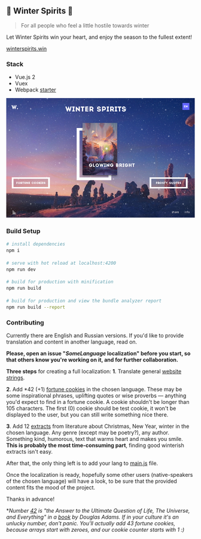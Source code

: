 
## :christmas_tree: Winter Spirits :christmas_tree:

>  For all people who feel a little hostile towards winter

Let Winter Spirits win your heart, and enjoy the season to the fullest extent!

[winterspirits.win](https://winterspirits.win)

### Stack
- Vue.js 2
- Vuex
- Webpack [starter](https://vuejs-templates.github.io/webpack)

![preview screen](preview.jpg?raw=true)

### Build Setup

``` bash
# install dependencies
npm i

# serve with hot reload at localhost:4200
npm run dev

# build for production with minification
npm run build

# build for production and view the bundle analyzer report
npm run build --report

```

### Contributing

Currently there are English and Russian versions.
If you'd like to provide translation and content in another language, read on.

__Please, open an issue "*SomeLanguage* localization" before you start, so that others know you're working on it, and for further collaboration.__

__Three steps__ for creating a full localization:
__1__. Translate general [website strings](/src/data/locales).

__2__. Add *42 (+1) [fortune cookies](/src/data/cookies) in the chosen language. These may be some inspirational phrases, uplifting quotes or wise proverbs — anything you'd expect to find in a fortune cookie. A cookie shouldn't be longer than 105 characters. The first (0) cookie should be test cookie, it won't be displayed to the user, but you can still write something nice there.

__3__. Add 12 [extracts](/src/data/quotes) from literature about Christmas, New Year, winter in the chosen language. Any genre (except may be poetry?), any author. Something kind, humorous, text that warms heart and makes you smile. __This is probably the most time-consuming part__, finding good winterish extracts isn't easy.

After that, the only thing left is to add your lang to [main.js](/src/main.js) file.

Once the localization is ready, hopefully some other users (native-speakers of the chosen language) will have a look, to be sure that the provided content fits the mood of the project.

Thanks in advance!

**Number [42](https://en.wikipedia.org/wiki/42_%28number%29) is "the Answer to the Ultimate Question of Life, The Universe, and Everything" in a [book](https://en.wikipedia.org/wiki/The_Hitchhiker%27s_Guide_to_the_Galaxy_(novel)) by Douglas Adams. If in your culture it's an unlucky number, don't panic. You'll actually add 43 fortune cookies, because arrays start with zeroes, and our cookie counter starts with 1 :)*
